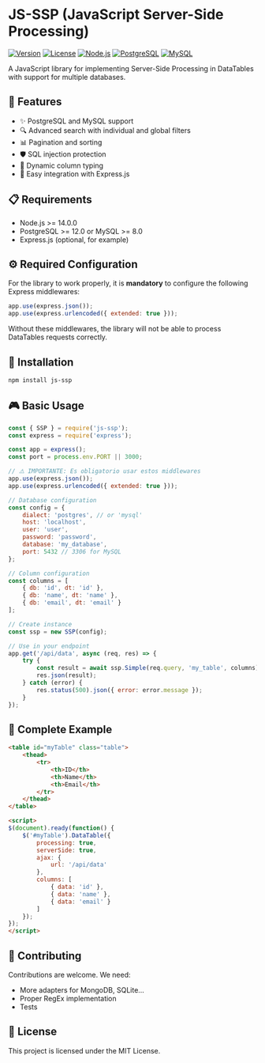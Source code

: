# JS-SSP (JavaScript Server-Side Processing)

[![Version](https://img.shields.io/badge/version-1.0.0-blue.svg)](https://semver.org)
[![License](https://img.shields.io/badge/license-MIT-green.svg)](LICENSE)
[![Node.js](https://img.shields.io/badge/node-%3E%3D14.0.0-brightgreen.svg)](https://nodejs.org)
[![PostgreSQL](https://img.shields.io/badge/PostgreSQL-%3E%3D12.0-blue.svg)](https://www.postgresql.org)
[![MySQL](https://img.shields.io/badge/MySQL-%3E%3D8.0-orange.svg)](https://www.mysql.com)

A JavaScript library for implementing Server-Side Processing in DataTables with support for multiple databases.

## 🚀 Features

- ✨ PostgreSQL and MySQL support
- 🔍 Advanced search with individual and global filters
- 📊 Pagination and sorting
- 🛡️ SQL injection protection
- 🔄 Dynamic column typing
- 🎯 Easy integration with Express.js

## 📋 Requirements

- Node.js >= 14.0.0
- PostgreSQL >= 12.0 or MySQL >= 8.0
- Express.js (optional, for example)

## ⚙️ Required Configuration

For the library to work properly, it is **mandatory** to configure the following Express middlewares:

```javascript
app.use(express.json());
app.use(express.urlencoded({ extended: true }));
```

Without these middlewares, the library will not be able to process DataTables requests correctly.

## 🔧 Installation

```bash
npm install js-ssp
```

## 🎮 Basic Usage

```javascript
const { SSP } = require('js-ssp');
const express = require('express');

const app = express();
const port = process.env.PORT || 3000;

// ⚠️ IMPORTANTE: Es obligatorio usar estos middlewares
app.use(express.json());
app.use(express.urlencoded({ extended: true }));

// Database configuration
const config = {
    dialect: 'postgres', // or 'mysql'
    host: 'localhost',
    user: 'user',
    password: 'password',
    database: 'my_database',
    port: 5432 // 3306 for MySQL
};

// Column configuration
const columns = [
    { db: 'id', dt: 'id' },
    { db: 'name', dt: 'name' },
    { db: 'email', dt: 'email' }
];

// Create instance
const ssp = new SSP(config);

// Use in your endpoint
app.get('/api/data', async (req, res) => {
    try {
        const result = await ssp.Simple(req.query, 'my_table', columns);
        res.json(result);
    } catch (error) {
        res.status(500).json({ error: error.message });
    }
});
```

## 📝 Complete Example

```html
<table id="myTable" class="table">
    <thead>
        <tr>
            <th>ID</th>
            <th>Name</th>
            <th>Email</th>
        </tr>
    </thead>
</table>

<script>
$(document).ready(function() {
    $('#myTable').DataTable({
        processing: true,
        serverSide: true,
        ajax: {
            url: '/api/data'
        },
        columns: [
            { data: 'id' },
            { data: 'name' },
            { data: 'email' }
        ]
    });
});
</script>
```

## 🤝 Contributing

Contributions are welcome.
We need:
- More adapters for MongoDB, SQLite...
- Proper RegEx implementation
- Tests

## 📄 License

This project is licensed under the MIT License.
